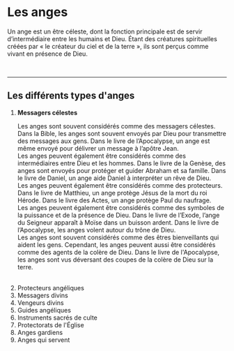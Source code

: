 <!DOCTYPE html>
<html lang="fr">
<head>
    <meta charset="UTF-8">
    <meta name="viewport" content="width=device-width, initial-scale=1.0">
    <title>Supernatural</title>
</head>
<body>
    <h1>Les anges</h1>
    <p> Un ange est un être céleste, dont la fonction principale est de servir d’intermédiaire entre les humains et Dieu. Étant des créatures spirituelles créées par « le créateur du ciel et de la terre », ils sont perçus comme vivant en présence de Dieu. </p>
  </br>
  <hr>
  <h2>Les différents types d'anges</h2>
  <ol>
    <li><b>Messagers célestes</b></li>
      <p>Les anges sont souvent considérés comme des messagers célestes. Dans la Bible, les anges sont souvent envoyés par Dieu pour transmettre des messages aux gens. Dans le livre de l’Apocalypse, un ange est même envoyé pour délivrer un message à l’apôtre Jean.</br>
Les anges peuvent également être considérés comme des intermédiaires entre Dieu et les hommes. Dans le livre de la Genèse, des anges sont envoyés pour protéger et guider Abraham et sa famille. Dans le livre de Daniel, un ange aide Daniel à interpréter un rêve de Dieu.</br>
Les anges peuvent également être considérés comme des protecteurs. Dans le livre de Matthieu, un ange protège Jésus de la mort du roi Hérode. Dans le livre des Actes, un ange protège Paul du naufrage.</br>
Les anges peuvent également être considérés comme des symboles de la puissance et de la présence de Dieu. Dans le livre de l’Exode, l’ange du Seigneur apparaît à Moïse dans un buisson ardent. Dans le livre de l’Apocalypse, les anges volent autour du trône de Dieu.</br>
Les anges sont souvent considérés comme des êtres bienveillants qui aident les gens. Cependant, les anges peuvent aussi être considérés comme des agents de la colère de Dieu. Dans le livre de l'Apocalypse, les anges sont vus déversant des coupes de la colère de Dieu sur la terre.</p> </br>
    <li>Protecteurs angéliques</li>
    <li>Messagers divins</li>
    <li>Vengeurs divins</li>
    <li>Guides angéliques</li>
    <li>Instruments sacrés de culte</li>
    <li>Protectorats de l'Église</li>
    <li>Anges gardiens</li>
    <li>Anges qui servent</li>
  </ol>
</body>
</html>
